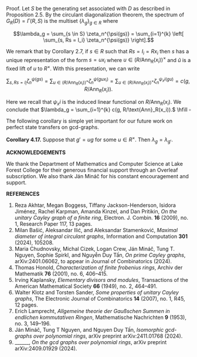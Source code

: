 Proof. Let $S$ be the generating set associated with $D$ as described in Proposition 2.5. By the circulant diagonalization theorem, the spectrum of $G_R(D) = \Gamma(R, S)$ is the multiset $\{\lambda_g\}_{g \in R}$ where

$$\lambda_g = \sum_{s \in S} \zeta_n^{\psi(gs)} = \sum_{i=1}^{k} \left[ \sum_{s, Rs = I_i} \zeta_n^{\psi(gs)} \right].$$

We remark that by Corollary 2.7, if $s \in R$ such that $Rs = I_i = Rx_i$ then $s$ has a unique representation of the form $s = ux_i$ where $u \in (R/\text{Ann}_R(x_i))^\times$ and $\hat{u}$ is a fixed lift of $u$ to $R^\times$. With this presentation, we can write

$$\sum_{s, Rs = I_i} \zeta_n^{\psi(gs)} = \sum_{u \in (R/\text{Ann}_R(x_i))^\times} \zeta_n^{\psi(gux_i)} = \sum_{u \in (R/\text{Ann}_R(x_i))^\times} \zeta_n^{\psi_xi(gu)} = c(g, R/\text{Ann}_R(x_i)).$$

Here we recall that $\psi_xi$ is the induced linear functional on $R/\text{Ann}_R(x_i)$. We conclude that $\lambda_g = \sum_{i=1}^{k} c(g, R/\text{Ann}_R(x_i)).$ \hfill $\square$

The following corollary is simple yet important for our future work on perfect state transfers on gcd-graphs.

**Corollary 4.17.** Suppose that $g' = ug$ for some $u \in R^\times$. Then $\lambda_g = \lambda_{g'}$.

**ACKNOWLEDGEMENTS**

We thank the Department of Mathematics and Computer Science at Lake Forest College for their generous financial support through an Overleaf subscription. We also thank Ján Mináč for his constant encouragement and support.

**REFERENCES**

1. Reza Akhtar, Megan Boggess, Tiffany Jackson-Henderson, Isidora Jiménez, Rachel Karpman, Amanda Kinzel, and Dan Pritikin, *On the unitary Cayley graph of a finite ring*, Electron. J. Combin. **16** (2009), no. 1, Research Paper 117, 13 pages.
2. Milan Bašić, Aleksandar Ilić, and Aleksandar Stamenković, *Maximal diameter of integral circulant graphs*, Information and Computation **301** (2024), 105208.
3. Maria Chudnovsky, Michal Cizek, Logan Crew, Ján Mináč, Tung T. Nguyen, Sophie Spirkl, and Nguyễn Duy Tấn, *On prime Cayley graphs*, arXiv:2401.06062, to appear in Journal of Combinatorics (2024).
4. Thomas Honold, *Characterization of finite frobenius rings*, Archiv der Mathematik **76** (2001), no. 6, 406–415.
5. Irving Kaplansky, *Elementary divisors and modules*, Transactions of the American Mathematical Society **66** (1949), no. 2, 464–491.
6. Walter Klotz and Torsten Sander, *Some properties of unitary Cayley graphs*, The Electronic Journal of Combinatorics **14** (2007), no. 1, R45, 12 pages.
7. Erich Lamprecht, *Allgemeine theorie der Gaußschen Summen in endlichen kommutativen Ringen*, Mathematische Nachrichten **9** (1953), no. 3, 149–196.
8. Ján Mináč, Tung T Nguyen, and Nguyen Duy Tấn, *Isomorphic gcd-graphs over polynomial rings*, arXiv preprint arXiv:2411.01768 (2024).
9. ______, *On the gcd graphs over polynomial rings*, arXiv preprint arXiv:2409.01929 (2024).